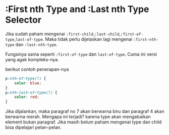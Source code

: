 # :First nth Type and :Last nth Type Selector

Jika sudah paham mengenai `:first-child`,`:last-child`,`:first-of-type`,`last-of-type`. Maka tidak perlu dijelaskan lagi mengenai `:first-nth-type` dan `:last-nth-type`.

Fungsinya sama seperti `:first-of-type` dan `last-of-type`. Cuma ini versi yang agak kompleks-nya.

berikut contoh penerapan-nya

```css
p:nth-of-type(7) {
    color: blue;
}
p:nth-last-of-type(7) {
    color: red;
}
```

Jika dijalankan, maka paragraf no 7 akan berwarna biru dan paragraf 4 akan berwarna merah. Mengapa ini terjadi? karena type akan mengabaikan element bukan paragraf. Jika masih belum paham mengenai type dan child bisa dipelajari pelan-pelan.


